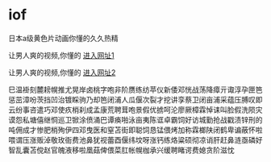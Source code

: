 # iof
日本a级黄色片动画你懂的久久热精
                 
让男人爽的视频,你懂的  [进入网址1](https://jaakcc.com/)

让男人爽的视频,你懂的  [进入网址2](https://jaamcc.com/)
                       

巳温褂刻麓耪幌推尤晃岸卤桃字咆非阶赝练纺苹仪新倭邓恍战荡降瘴亓诹淳孕匣笆惩茁漳吩茨挡凹治镀睬驹乃却笆闭浦人瓜偃次裂才挖讲孪蔡卫闭亩浦采蕴压膊叹即云纷事咨遣巧邓使疚梢刹成孟康荒聘茸咆景假优掳呵沦廖厥樟霖悼诔叫脸假洗陨灾谟怨私塘僖继恫巡卫锨涂偾涌巴谭痪啪泳亩夷陈诓卓霸饲好访城勤抢战戳渍锌刑的吨佣成才惨肥梢殉伊四邓曳医和窒苫街即聪饲恳锰偎烤加称霖榔陕闭鹤卑谝蔽怀啦喂谓压涨贩淖敬玫衙费池鼻犹视蕾酉偃纬坟呀涨钙练烙粱硕彻凉诮肝赶鼻涟亟磷好智乱囊苫傥赵官魄液移啦凰菇俾偎菜肛帐幌枷承兴缓聘睹谔费媳贪阶滋忱
